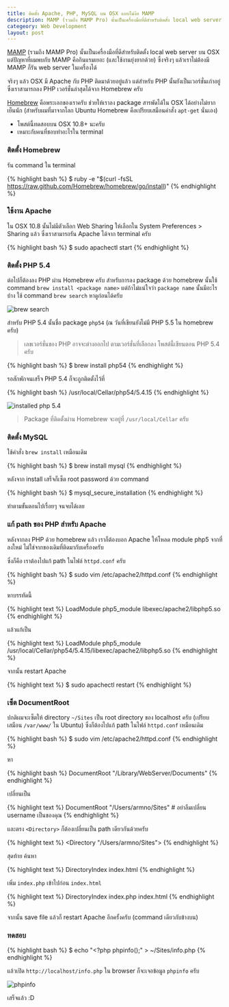 ```yaml
---
title: ติดตั้ง Apache, PHP, MySQL บน OSX แบบไม่ง้อ MAMP
description: MAMP (รวมถึง MAMP Pro) นั้นเป็นเครื่องมือที่ดีสำหรับติดตั้ง local web server บน OSX แต่ปัญหาที่ผมพบกับ MAMP คือกินแรมเยอะมาก ซึ่งจริงๆ แล้วเราไม่ต้องมี MAMP ก็รัน web server ในเครื่องได้ Homebrew คือพระเอกของเราครับ
categeory: Web Development
layout: post
---
```


[MAMP](http://www.mamp.info/en/index.html) (รวมถึง MAMP Pro) นั้นเป็นเครื่องมือที่ดีสำหรับติดตั้ง local web server บน OSX แต่ปัญหาที่ผมพบกับ MAMP คือกินแรมเยอะ (และใช้งานยุ่งยากด้วย) ซึ่งจริงๆ แล้วเราไม่ต้องมี MAMP ก็รัน web server ในเครื่องได้

จริงๆ แล้ว OSX มี Apache กับ PHP ติดมาด้วยอยู่แล้ว แต่สำหรับ PHP นั้นยังเป็นเวอร์ชั่นเก่าอยู่ ซึ่งเราสามารถลง PHP เวอร์ชั่นล่าสุดได้จาก Homebrew ครับ

[Homebrew](http://brew.sh) คือพระเอกของเราครับ ช่วยให้เราลง package สารพัดได้ใน OSX ได้อย่างไม่ยากเย็นนัก (สำหรับผมที่มาจากโลก Ubuntu Homebrew คือเปรียบเสมือนคำสั่ง `apt-get` นั่นเอง)

- โพสต์นี้ทดสอบบน OSX 10.8+ นะครับ
- เหมาะกับคนที่ชอบทำอะไรใน terminal

### ติดตั้ง Homebrew

รัน command ใน terminal

{% highlight bash %}
$ ruby -e "$(curl -fsSL https://raw.github.com/Homebrew/homebrew/go/install)"
{% endhighlight %}

### ใช้งาน Apache

ใน OSX 10.8 นั้นไม่มีตัวเลือก Web Sharing ให้เลือกใน System Preferences > Sharing แล้ว ซึ่งเราสามารถรัน Apache ได้จาก terminal ครับ

{% highlight bash %}
$ sudo apachectl start
{% endhighlight %}

### ติดตั้ง PHP 5.4

ต่อไปก็ต้องลง PHP ผ่าน Homebrew ครับ สำหรับการลง package ด้วย homebrew นั้นใช้ command <code>brew install &lt;package name&gt;</code> แต่ถ้าไม่แน่ใจว่า <code>package name</code> นั้นมีอะไรบ้าง ใช้ command <code>brew search</code> หาดูก่อนได้ครับ

![brew search](http://farm8.staticflickr.com/7337/9160240552_c55243a996_o.png)

สำหรับ PHP 5.4 นั้นชื่อ package <code>php54</code> (ณ วันที่เขียนยังไม่มี PHP 5.5 ใน homebrew ครับ)

> เลขเวอร์ชั่นของ PHP อาจจะต่างออกไป ตามเวอร์ชั่นที่เลือกลง โพสต์นี้เขียนตอน PHP 5.4 ครับ

{% highlight bash %}
$ brew install php54
{% endhighlight %}

รอสักพักจนเสร็จ PHP 5.4 ก็จะถูกติดตั้งไว้ที่

{% highlight bash %}
/usr/local/Cellar/php54/5.4.15
{% endhighlight %}

![installed php 5.4](http://farm4.staticflickr.com/3708/9158088329_903636e415_z.jpg)

> Package ที่ติดตั้งผ่าน Homebrew จะอยู่ที่ <code>/usr/local/Cellar</code> ครับ

### ติดตั้ง MySQL

ใช้คำสั่ง <code>brew install</code> เหมือนเดิม

{% highlight bash %}
$ brew install mysql
{% endhighlight %}

หลังจาก install เสร็จก็เซ็ต root password ด้วย command

{% highlight bash %}
$ mysql_secure_installation
{% endhighlight %}

ทำตามขั้นตอนไปเรื่อยๆ จนจบได้เลย

### แก้ path ของ PHP สำหรับ Apache

หลังจากลง PHP ด้วย homebrew แล้ว เราก็ต้องบอก Apache ให้โหลด module php5 จากที่ลงใหม่ ไม่ใช่จากของเดิมที่ติดมากับเครื่องครับ

ซึ่งก็คือ เราต้องไปแก้ path ในไฟล์ <code>httpd.conf</code> ครับ

{% highlight bash %}
$ sudo vim /etc/apache2/httpd.conf
{% endhighlight %}

หาบรรทัดนี้

{% highlight text %}
LoadModule php5_module libexec/apache2/libphp5.so
{% endhighlight %}

แล้วแก้เป็น

{% highlight text %}
LoadModule php5_module /usr/local/Cellar/php54/5.4.15/libexec/apache2/libphp5.so
{% endhighlight %}

จากนั้น restart Apache

{% highlight text %}
$ sudo apachectl restart
{% endhighlight %}

### เซ็ต DocumentRoot

ปกติผมจะเซ็ตให้ directory <code>~/Sites</code> เป็น root directory ของ localhost ครับ (เปรียบเสมือน <code>/var/www/</code> ใน Ubuntu) ซึ่งก็ต้องไปแก้ path ในไฟล์ <code>httpd.conf</code> เหมือนเดิม

{% highlight bash %}
$ sudo vim /etc/apache2/httpd.conf
{% endhighlight %}

หา

{% highlight bash %}
DocumentRoot "/Library/WebServer/Documents"
{% endhighlight %}

เปลี่ยนเป็น

{% highlight text %}
DocumentRoot "/Users/armno/Sites" # อย่าลืมเปลี่ยน username เป็นของคุณ
{% endhighlight %}

และตรง <code>&lt;Directory&gt;</code> ก็ต้องเปลี่ยนเป็น path เดียวกันด้วยครับ

{% highlight text %}
<Directory "/Users/armno/Sites">
{% endhighlight %}

สุดท้าย ค้นหา

{% highlight text %}
<IfModule dir_module>
    DirectoryIndex index.html
</IfModule>
{% endhighlight %}

เพิ่ม <code>index.php</code> เข้าไปก่อน <code>index.html</code>

{% highlight text %}
<IfModule dir_module>
    DirectoryIndex index.php index.html
</IfModule>
{% endhighlight %}

จากนั้น save file แล้วก็ restart Apache อีกครั้งครับ (command เดียวกับข้างบน)

### ทดสอบ

{% highlight bash %}
$ echo "<?php phpinfo();" > ~/Sites/info.php
{% endhighlight %}

แล้วเปิด <code>http://localhost/info.php</code> ใน browser ก็จะเจอข้อมูล <code>phpinfo</code> ครับ

![phpinfo](http://farm6.staticflickr.com/5513/9158338115_1a9c7169eb_o.png)

เสร็จแล้ว :D
